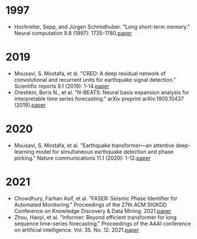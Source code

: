 # 1997
- Hochreiter, Sepp, and Jürgen Schmidhuber. "Long short-term memory." Neural computation 9.8 (1997): 1735-1780.[paper](https://link.springer.com/chapter/10.1007/978-3-642-24797-2_4)

# 2019
- Mousavi, S. Mostafa, et al. "CRED: A deep residual network of convolutional and recurrent units for earthquake signal detection." Scientific reports 9.1 (2019): 1-14.[paper](https://www.nature.com/articles/s41598-019-45748-1)
- Oreshkin, Boris N., et al. "N-BEATS: Neural basis expansion analysis for interpretable time series forecasting." arXiv preprint arXiv:1905.10437 (2019).[paper](https://arxiv.org/pdf/1905.10437.pdf)

# 2020
- Mousavi, S. Mostafa, et al. "Earthquake transformer—an attentive deep-learning model for simultaneous earthquake detection and phase picking." Nature communications 11.1 (2020): 1-12.[paper](https://www.nature.com/articles/s41467-020-17591-w)

# 2021
- Chowdhury, Farhan Asif, et al. "FASER: Seismic Phase Identifier for Automated Monitoring." Proceedings of the 27th ACM SIGKDD Conference on Knowledge Discovery & Data Mining. 2021.[paper](https://dl.acm.org/doi/pdf/10.1145/3447548.3467064)
- Zhou, Haoyi, et al. "Informer: Beyond efficient transformer for long sequence time-series forecasting." Proceedings of the AAAI conference on artificial intelligence. Vol. 35. No. 12. 2021.[paper](https://ojs.aaai.org/index.php/AAAI/article/view/17325)
